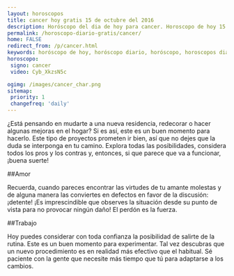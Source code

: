 ```yaml
---
layout: horoscopos
title: cancer hoy gratis 15 de octubre del 2016 
description: Horóscopo del dia de hoy para cancer. Horoscopo de hoy 15 de octubre del 2016. Las predicciones de amor, trabajo, vida personal gratis.
permalink: /horoscopo-diario-gratis/cancer/
home: FALSE
redirect_from: /p/cancer.html
keywords: horóscopo de hoy, horóscopo diario, horóscopo, horoscopos diarios gratis del dia de hoy, horóscopo diario gratis,horóscopo 2016, horóscopo esperanza gracia, horoscopo cancer hoy, horoscop, horóscopos gratis, horoscopo cancer, horoscopo cancer 2016, Tarot, Astrologia, Zodíaco, cancer, horoscopo gratis
horoscopo:
 signo: cancer
 video: Cyb_XkzsN5c

ogimg: /images/cancer_char.png
sitemap:
 priority: 1
 changefreq: 'daily'
---
```



¿Está pensando en mudarte a una nueva residencia, redecorar o hacer algunas mejoras en el hogar? Si es así, este es un buen momento para hacerlo. Este tipo de proyectos prometen ir bien, así que no dejes que la duda se interponga en tu camino. Explora todas las posibilidades, considera todos los pros y los contras y, entonces, si que parece que va a funcionar, ¡buena suerte!

##Amor

Recuerda, cuando pareces encontrar las virtudes de tu amante molestas y de alguna manera las conviertes en defectos en favor de la discusión: ¡detente! ¡Es imprescindible que observes la situación desde su punto de vista para no provocar ningún daño! El perdón es la fuerza.

##Trabajo

Hoy puedes considerar con toda confianza la posibilidad de salirte de la rutina. Este es un buen momento para experimentar. Tal vez descubras que un nuevo procedimiento es en realidad más efectivo que el habitual. Sé paciente con la gente que necesite más tiempo que tú para adaptarse a los cambios.